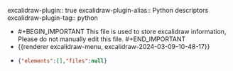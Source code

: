 excalidraw-plugin:: true
excalidraw-plugin-alias:: Python descriptors
excalidraw-plugin-tag:: python

- #+BEGIN_IMPORTANT
  This file is used to store excalidraw information, Please do not manually edit this file.
  #+END_IMPORTANT
- {{renderer excalidraw-menu, excalidraw-2024-03-09-10-48-17}}
- ```json
  {"elements":[],"files":null}
  ```